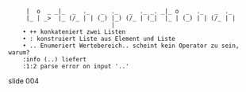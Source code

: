         
         |  o  _ _|_  _  ._   _  ._   _  ._ _. _|_ o  _  ._   _  ._
         |_ | _>  |_ (/_ | | (_) |_) (/_ | (_|  |_ | (_) | | (/_ | |
                                 |
        • ++ konkateniert zwei Listen
        • : konstruiert Liste aus Element und Liste
        • .. Enumeriert Wertebereich.. scheint kein Operator zu sein, warum?
        :info (..) liefert
        :1:2 parse error on input '..'

















































































slide 004
